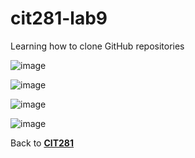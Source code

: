 # cit281-lab9
Learning how to clone GitHub repositories 

![image](https://github.com/opyle/cit281-lab9/assets/166080658/da59b6b2-c5d8-47b0-a016-e29eaa7ecb0f)

![image](https://github.com/opyle/cit281-lab9/assets/166080658/0517c631-2f19-42e5-af30-a5326af6d89d)

![image](https://github.com/opyle/cit281-lab9/assets/166080658/ad515d3c-d94e-4eb9-838b-a588f69b6bbc)

![image](https://github.com/opyle/cit281-lab9/assets/166080658/ccf6aff9-8041-4012-a418-794a8afb45c0)

Back to [**CIT281**](https://opyle.github.io/CIT281/)
